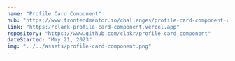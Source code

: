```yaml
---
name: "Profile Card Component"
hub: "https://www.frontendmentor.io/challenges/profile-card-component-cfArpWshJ"
link: "https://clark-profile-card-component.vercel.app"
repository: "https://www.github.com/clakr/profile-card-component"
dateStarted: "May 21, 2023"
img: "../../assets/profile-card-component.png"
---
```

